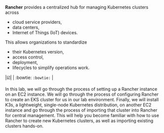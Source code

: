 **Rancher** provides a centralized hub for managing Kubernetes clusters across 
- cloud service providers, 
- data centers,
- Internet of Things (IoT) devices. 

This allows organizations to standardize 
- their Kubernetes version, 
- access control, 
- deployment,
- lifecycles to simplify operations work. 

|:ballot_box_with_check:|
| :bowtie: `:bowtie:` |

In this lab, we will go through the process of setting up a Rancher instance on an EC2 instance. We will go through the process of configuring Rancher to create an EKS cluster for us in our lab environment. Finally, we will install K3s, a lightweight, single-node Kubernetes distribution, on another EC2 instance and go through the process of importing that cluster into Rancher for central management. This will help you become familiar with how to use Rancher to create new Kubernetes clusters, as well as importing existing clusters hands-on.